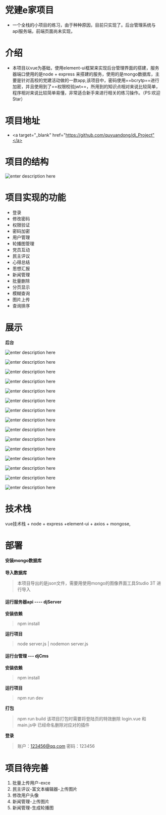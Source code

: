 # 党建e家项目
* 一个全栈的小项目的练习，由于种种原因，目前只实现了。后台管理系统与api服务端，前端页面尚未实现，


# 介绍
* 本项目以vue为基础，使用element-ui框架来实现后台管理界面的搭建，服务器端口使用的是node + express 来搭建的服务，使用的是mongo数据库，主要是针对高校的党建活动做的一款app,该项目中，密码使用==bcrytp==进行加密，并且使用到了==权限校验jwt==，所用到的知识点相对来说比较简单，程序相对来说比较简单易懂，非常适合新手来进行相关的练习操作。（PS:欢迎Star）
# 项目地址

* <a target="_blank" href="https://github.com/quyuandong/dj_Project"</a>

# 项目的结构
![enter description here](https://gitee.com/qyd_9/nodebook_image/raw/master/小书匠/2019912dj_01.png)

# 项目实现的功能

 - 登录
- 修改密码
- 权限验证
- 密码加密
- 用户管理
- 轮播图管理
- 党员互动
- 民主评议
- 心得总结
- 思想汇报
- 新闻管理
- 批量删除
- 分页显示
- 模糊查询
- 图片上传
- 查询排序

# 展示

**后台**

![enter description here](https://gitee.com/qyd_9/nodebook_image/raw/master/小书匠/2019912jd_01.png)

![enter description here](https://gitee.com/qyd_9/nodebook_image/raw/master/小书匠/2019912jd_02.png)

![enter description here](https://gitee.com/qyd_9/nodebook_image/raw/master/小书匠/2019912jd_03.png)

![enter description here](https://gitee.com/qyd_9/nodebook_image/raw/master/小书匠/2019912jd_04.png)

![enter description here](https://gitee.com/qyd_9/nodebook_image/raw/master/小书匠/2019912jd_05.png)

![enter description here](https://gitee.com/qyd_9/nodebook_image/raw/master/小书匠/2019912jd_06.png)

![enter description here](https://gitee.com/qyd_9/nodebook_image/raw/master/小书匠/2019912jd_7.png)

![enter description here](https://gitee.com/qyd_9/nodebook_image/raw/master/小书匠/2019912jd_08.png)

![enter description here](https://gitee.com/qyd_9/nodebook_image/raw/master/小书匠/2019912jd_09.png)

![enter description here](https://gitee.com/qyd_9/nodebook_image/raw/master/小书匠/2019912jd_10.png)

![enter description here](https://gitee.com/qyd_9/nodebook_image/raw/master/小书匠/2019912jd_11.png)

![enter description here](https://gitee.com/qyd_9/nodebook_image/raw/master/小书匠/2019912jd_12.png)

![enter description here](https://gitee.com/qyd_9/nodebook_image/raw/master/小书匠/2019912jd_13.png)


![enter description here](https://gitee.com/qyd_9/nodebook_image/raw/master/小书匠/2019912jd_14.png)

![enter description here](https://gitee.com/qyd_9/nodebook_image/raw/master/小书匠/2019912jd_15.png)
# 技术栈
vue技术栈 + node + express +element-ui + axios + mongose,



# 部署
#### 安装mongo数据库

**导入数据库**
> 本项目导出的是json文件，需要用使用mongo的图像界面工具Studio 3T 进行导入


#### 运行服务器api ---- djServer

**安装依赖**
> npm install

**运行项目**

>node server.js  | nodemon server.js


#### 运行台管理 --- djCms
**安装依赖**
> npm install

**运行项目**

>npm  run dev

**打包**
>npm run build
>该项目打包时需要将登陆页的特效删除
>login.vue  和 main.js中  已经命名删除对应对的插件

**登录**
>账户：123456@qq.com
>密码：123456


# 项目待完善
1. 批量上传用户-exce
2. 民主评议-富文本编辑器-上传图片
3. 修改用户头像
4. 新闻管理-上传图片
5. 新闻管理-生成轮播图



